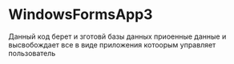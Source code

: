 # WindowsFormsApp3
Данный код берет и зготовй базы данных приоенные данные и высвобождает все в виде приложения котоорым управляет пользователь
